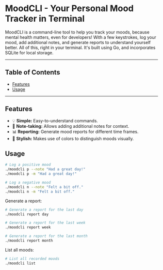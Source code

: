# MoodCLI - Your Personal Mood Tracker in Terminal

MoodCLI is a command-line tool to help you track your moods, because mental health matters, even for developers! With a few keystrokes, log your mood, add additional notes, and generate reports to understand yourself better. All of this, right in your terminal. It's built using Go, and incorporates SQLite for local storage.

---

## Table of Contents

- [Features](#features)
- [Usage](#usage)

---

## Features

- 💡 **Simple:** Easy-to-understand commands.
- 📄 **Note-taking:** Allows adding additional notes for context.
- 📊 **Reporting:** Generate mood reports for different time frames.
- 🎨 **Stylish:** Makes use of colors to distinguish moods visually.

## Usage

```bash
# Log a positive mood
./moodcli p --note "Had a great day!"
./moodcli p -m "Had a great day!"

# Log a negative mood
./moodcli n --note "Felt a bit off."
./moodcli n -m "Felt a bit off."
```

Generate a report:

```bash
# Generate a report for the last day
./moodcli report day

# Generate a report for the last week
./moodcli report week

# Generate a report for the last month
./moodcli report month
```

List all moods:

```bash
# List all recorded moods
./moodcli list
```

